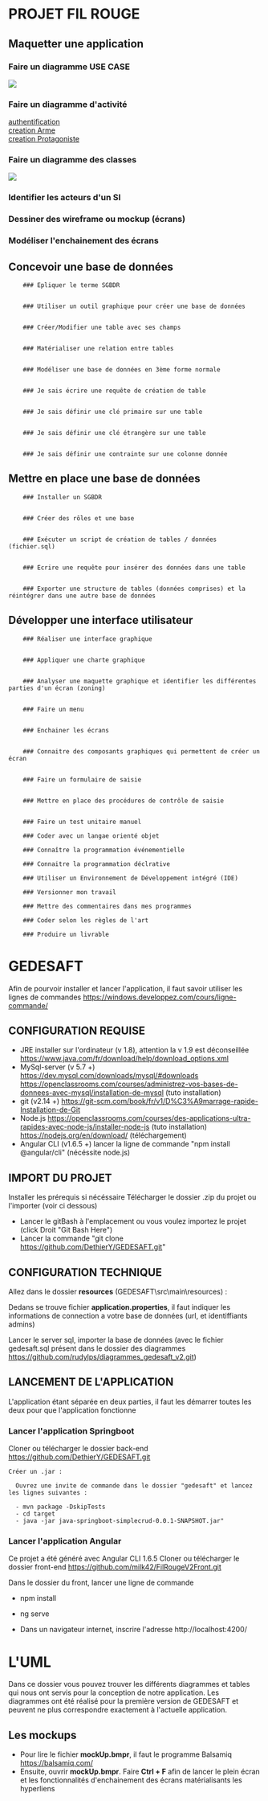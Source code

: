 # PROJET FIL ROUGE

## Maquetter une application

### Faire un diagramme USE CASE
![](diagrammeCasUtilisation.PNG)
		
### Faire un diagramme d'activité
[authentification](https://github.com/rudylps/diagrammes_gedesaft_v2/blob/master/diagrammeActivite_autentification.pdf)  
[creation Arme](https://github.com/rudylps/diagrammes_gedesaft_v2/blob/master/diagrammeActivite_creationArme.pdf)  
[creation Protagoniste](https://github.com/rudylps/diagrammes_gedesaft_v2/blob/master/diagrammeActivite_creationProtagoniste.pdf)  


### Faire un diagramme des classes
![](DiagrammeClasses.PNG)
        
        
### Identifier les acteurs d'un SI
        
        
### Dessiner des wireframe ou mockup (écrans)
        
        
### Modéliser l'enchainement des écrans
        
        
        
## Concevoir une base de données



        ### Epliquer le terme SGBDR
        
        
        ### Utiliser un outil graphique pour créer une base de données
        
        
        ### Créer/Modifier une table avec ses champs
        
        
        ### Matérialiser une relation entre tables
        
        
        ### Modéliser une base de données en 3ème forme normale
        
        
        ### Je sais écrire une requête de création de table
        
        
        ### Je sais définir une clé primaire sur une table
        
        
        ### Je sais définir une clé étrangère sur une table
        
        
        ### Je sais définir une contrainte sur une colonne donnée
        
        
        
## Mettre en place une base de données



        ### Installer un SGBDR
        
        
        ### Créer des rôles et une base
        
        
        ### Exécuter un script de création de tables / données (fichier.sql)
        
        
        ### Ecrire une requête pour insérer des données dans une table
        
        
        ### Exporter une structure de tables (données comprises) et la réintégrer dans une autre base de données
        
        
## Développer une interface utilisateur



        ### Réaliser une interface graphique
        
        
        ### Appliquer une charte graphique
        
        
        ### Analyser une maquette graphique et identifier les différentes parties d'un écran (zoning)
        
        
        ### Faire un menu
        
        
        ### Enchainer les écrans
        
        
        ### Connaitre des composants graphiques qui permettent de créer un écran
        
        
        ### Faire un formulaire de saisie
        
        
        ### Mettre en place des procédures de contrôle de saisie
        
        
        ### Faire un test unitaire manuel
        
        ### Coder avec un langae orienté objet
        
        ### Connaître la programmation événementielle
        
        ### Connaitre la programmation déclrative
        
        ### Utiliser un Environnement de Développement intégré (IDE)
        
        ### Versionner mon travail
        
        ### Mettre des commentaires dans mes programmes
        
        ### Coder selon les règles de l'art
        
        ### Produire un livrable
# GEDESAFT

Afin de pourvoir installer et lancer l'application, il faut savoir utiliser les lignes de commandes
https://windows.developpez.com/cours/ligne-commande/

## CONFIGURATION REQUISE

- JRE installer sur l'ordinateur (v 1.8), attention la v 1.9 est déconseillée
https://www.java.com/fr/download/help/download_options.xml
- MySql-server (v 5.7 +)
https://dev.mysql.com/downloads/mysql/#downloads
https://openclassrooms.com/courses/administrez-vos-bases-de-donnees-avec-mysql/installation-de-mysql (tuto installation)
- git (v2.14 +) 
https://git-scm.com/book/fr/v1/D%C3%A9marrage-rapide-Installation-de-Git
- Node.js 
https://openclassrooms.com/courses/des-applications-ultra-rapides-avec-node-js/installer-node-js (tuto installation)
https://nodejs.org/en/download/ (téléchargement)
- Angular CLI (v1.6.5 +)
lancer la ligne de commande "npm install @angular/cli" (nécéssite node.js)

## IMPORT DU PROJET

Installer les prérequis si nécéssaire
Télécharger le dossier .zip du projet 
ou l'importer (voir ci dessous)
 - Lancer le gitBash à l'emplacement ou vous voulez importez le projet (click Droit "Git Bash Here")
 - Lancer la commande "git clone https://github.com/DethierY/GEDESAFT.git"
 
## CONFIGURATION TECHNIQUE

Allez dans le dossier **resources** (GEDESAFT\src\main\resources) : 

Dedans se trouve fichier **application.properties**, il faut indiquer les informations de connection a votre base de données (url, et identiffiants admins) 

Lancer le server sql, 
importer la base de données (avec le fichier gedesaft.sql présent dans le dossier des diagrammes https://github.com/rudylps/diagrammes_gedesaft_v2.git)

## LANCEMENT DE L'APPLICATION

L'application étant séparée en deux parties, il faut les démarrer toutes les deux pour que l'application fonctionne

### Lancer l'application Springboot
Cloner ou télécharger le dossier back-end https://github.com/DethierY/GEDESAFT.git
  
    Créer un .jar : 
    
      Ouvrez une invite de commande dans le dossier "gedesaft" et lancez les lignes suivantes :
      
      - mvn package -DskipTests
      - cd target
      - java -jar java-springboot-simplecrud-0.0.1-SNAPSHOT.jar"
	  
### Lancer l'application Angular
Ce projet a été généré avec Angular CLI 1.6.5
Cloner ou télécharger le dossier front-end https://github.com/milk42/FilRougeV2Front.git

Dans le dossier du front, lancer une ligne de commande
 - npm install
 - ng serve
 
- Dans un navigateur internet, inscrire l'adresse http://localhost:4200/
	

# L'UML

Dans ce dossier vous pouvez trouver les différents diagrammes et tables qui nous ont servis pour la conception de notre application.
Les diagrammes ont été réalisé pour la première version de GEDESAFT et peuvent ne plus correspondre exactement à l'actuelle application.

## Les mockups

- Pour lire le fichier **mockUp.bmpr**, il faut le programme Balsamiq
https://balsamiq.com/
- Ensuite, ouvrir **mockUp.bmpr**.
Faire **Ctrl + F** afin de lancer le plein écran et les fonctionnalités d'enchainement des écrans matérialisants les hyperliens
